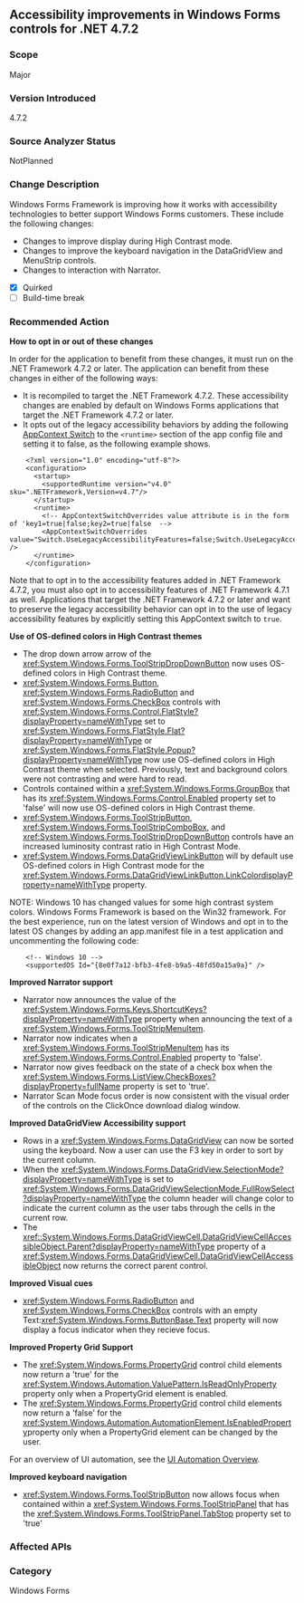 ## Accessibility improvements in Windows Forms controls for .NET 4.7.2

### Scope
Major

### Version Introduced
4.7.2

### Source Analyzer Status
NotPlanned

### Change Description
Windows Forms Framework is improving how it works with accessibility technologies to better support Windows Forms customers. These include the following changes:
- Changes to improve display during High Contrast mode.
- Changes to improve the keyboard navigation in the DataGridView and MenuStrip controls. 
- Changes to interaction with Narrator.

- [x] Quirked
- [ ] Build-time break

### Recommended Action
__How to opt in or out of these changes__
  
In order for the application to benefit from these changes, it must run on the .NET Framework 4.7.2 or later. The application can benefit from these changes in either of the following ways:
- It is recompiled to target the .NET Framework 4.7.2. These accessibility changes are enabled by default on Windows Forms applications that target the .NET Framework 4.7.2 or later.
- It opts out of the legacy accessibility behaviors by adding the following [AppContext Switch](https://docs.microsoft.com/dotnet/framework/configure-apps/file-schema/runtime/appcontextswitchoverrides-element) to the ```<runtime>``` section of the app config file and setting it to false, as the following example shows.
```
    <?xml version="1.0" encoding="utf-8"?>
    <configuration>
      <startup>
        <supportedRuntime version="v4.0" sku=".NETFramework,Version=v4.7"/>
      </startup>
      <runtime>
        <!-- AppContextSwitchOverrides value attribute is in the form of 'key1=true|false;key2=true|false  -->
        <AppContextSwitchOverrides value="Switch.UseLegacyAccessibilityFeatures=false;Switch.UseLegacyAccessibilityFeatures.2=false" />
      </runtime>
    </configuration>
```    
Note that to opt in to the accessibility features added in .NET Framework 4.7.2, you must also opt in to accessibility features of .NET Framework 4.7.1 as well.
Applications that target the .NET Framework 4.7.2 or later and want to preserve the legacy accessibility behavior can opt in to the use of legacy accessibility features by explicitly setting this AppContext switch to `true`.

__Use of OS-defined colors in High Contrast themes__
- The drop down arrow arrow of the <xref:System.Windows.Forms.ToolStripDropDownButton> now uses OS-defined colors in High Contrast theme.
- <xref:System.Windows.Forms.Button>, <xref:System.Windows.Forms.RadioButton> and <xref:System.Windows.Forms.CheckBox> controls with <xref:System.Windows.Forms.Control.FlatStyle?displayProperty=nameWithType> set to <xref:System.Windows.Forms.FlatStyle.Flat?displayProperty=nameWithType> or <xref:System.Windows.Forms.FlatStyle.Popup?displayProperty=nameWithType> now use OS-defined colors in High Contrast theme when selected. Previously, text and background colors were not contrasting and were hard to read.
- Controls contained within a <xref:System.Windows.Forms.GroupBox> that has its <xref:System.Windows.Forms.Control.Enabled> property set to 'false' will now use OS-defined colors in High Contrast theme.
- <xref:System.Windows.Forms.ToolStripButton>, <xref:System.Windows.Forms.ToolStripComboBox>, and <xref:System.Windows.Forms.ToolStripDropDownButton> controls have an increased luminosity contrast ratio in High Contrast Mode. 
- <xref:System.Windows.Forms.DataGridViewLinkButton> will by default use OS-defined colors in High Contrast mode for the <xref:System.Windows.Forms.DataGridViewLinkButton.LinkColordisplayProperty=nameWithType> property.

NOTE: Windows 10 has changed values for some high contrast system colors. Windows Forms Framework is based on the Win32 framework. For the best experience, run on the latest version of Windows and opt in to the latest OS changes by adding an app.manifest file in a test application and uncommenting the following code:
```
    <!-- Windows 10 -->
    <supportedOS Id="{8e0f7a12-bfb3-4fe8-b9a5-48fd50a15a9a}" />
```

__Improved Narrator support__
- Narrator now announces the value of the <xref:System.Windows.Forms.Keys.ShortcutKeys?displayProperty=nameWithType> property when announcing the text of a <xref:System.Windows.Forms.ToolStripMenuItem>. 
- Narrator now indicates when a <xref:System.Windows.Forms.ToolStripMenuItem> has its <xref:System.Windows.Forms.Control.Enabled> property to 'false'.
- Narrator now gives feedback on the state of a check box when the <xref:System.Windows.Forms.ListView.CheckBoxes?displayProperty=fullName> property is set to 'true'.
- Narrator Scan Mode focus order is now consistent with the visual order of the controls on the ClickOnce download dialog window.

__Improved DataGridView Accessibility support__
- Rows in a <xref:System.Windows.Forms.DataGridView> can now be sorted using the keyboard. Now a user can use the F3 key in order to sort by the current column.
- When the <xref:System.Windows.Forms.DataGridView.SelectionMode?displayProperty=nameWithType> is set to <xref:System.Windows.Forms.DataGridViewSelectionMode.FullRowSelect?displayProperty=nameWithType> the column header will change color to indicate the current column as the user tabs through the cells in the current row.
- The <xref::System.Windows.Forms.DataGridViewCell.DataGridViewCellAccessibleObject.Parent?displayProperty=nameWithType> property of a <xref:System.Windows.Forms.DataGridViewCell.DataGridViewCellAccessibleObject> now returns the correct parent control.

__Improved Visual cues__
- <xref:System.Windows.Forms.RadioButton> and <xref:System.Windows.Forms.CheckBox> controls with an empty Text:<xref:System.Windows.Forms.ButtonBase.Text> property will now display a focus indicator when they recieve focus.

__Improved Property Grid Support__
- The <xref:System.Windows.Forms.PropertyGrid> control child elements now return a 'true' for the  <xref:System.Windows.Automation.ValuePattern.IsReadOnlyProperty> property only when a PropertyGrid element is enabled.
- The <xref:System.Windows.Forms.PropertyGrid> control child elements now return a 'false' for the <xref:System.Windows.Automation.AutomationElement.IsEnabledProperty>property only when a PropertyGrid element can be changed by the user.

For an overview of UI automation, see the [UI Automation Overview](https://docs.microsoft.com/dotnet/framework/ui-automation/ui-automation-overview).


__Improved keyboard navigation__
- <xref:System.Windows.Forms.ToolStripButton> now allows focus when contained within a <xref:System.Windows.Forms.ToolStripPanel> that has the <xref:System.Windows.Forms.ToolStripPanel.TabStop> property set to 'true'



### Affected APIs 



### Category
Windows Forms

<!--
    ### Original Bug
386393
426772
455890 
473866
475501
435621 
441148 
500509
504763
497774
404279
483700
484522
513314
508364
-->

<!-- breaking change id:  -->

